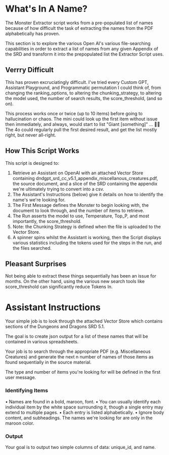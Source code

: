 # What's In A Name? 
The Monster Extractor script works from a pre-populated list of names because of how difficult the task of extracting the names from the PDF alphabetically has proven. 

This section is to explore the various Open AI's various file-searching capabilities in order to extract a list of names from any given Appendix of the SRD and transform it into the prepopulated list the Extractor Script uses. 

## Verrry Difficult 

This has proven excruciatingly difficult. I've tried every Custom GPT, Assistant Playground, and Programmatic permutation I could think of, from changing the ranking_options, to altering the chunking_strategy, to altering the model used, the number of search results, the score_threshold, (and so on). 

This process works once or twice (up to 10 items) before going to hallucination or chaos. The mini could look up the first item without issue then immediately, and always, would start to list "Giant [something]" ... 🤷‍♂️
The 4o could regularly pull the first desired result, and get the list mostly right, but never all-right. 

## How This Script Works 
This script is designed to: 
1. Retrieve an Assistant on OpenAI with an attached Vector Store containing dndgpt_srd_cc_v5.1_appendix_miscellanous_creatures.pdf, the source document, and a slice of the SRD containing the appendix we're ultimately trying to convert into a csv.
2. The Assistant's Instructions (below) give it details on how to identify the name's we're looking for.
3. The First Message defines the Monster to begin looking with, the document to look through, and the number of items to retrieve.
4. The Run asserts the model to use, Temperature, Top_P, and most importantly, the score_threshold.
5. Note: the Chunking Strategy is defined when the file is uploaded to the Vector Store. 
6. A spinner spins whilst the Assistant is working, then the Script displays various statistics including the tokens used for the steps in the run, and the files searched.

## Pleasant Surprises 
Not being able to extract these things sequentially has been an issue for months. On the other hand, using the various new search tools like score_threshold can significantly reduce Tokens In. 






# Assistant Instructions

Your simple job is to look through the attached Vector Store which contains sections of the Dungeons and Dragons SRD 5.1. 

The goal is to create json output for a list of these names that will be contained in various spreadsheets. 

Your job is to search through the appropriate PDF (e.g. Miscellaneous Creatures) and generate the next n number of names of those items as found sequentially in the source material. 

The type and number of items you're looking for will be defined in the first user message. 

### Identifying Items
• Names are found in a bold, maroon, font. 
• You can usually identify each individual item by the white space surrounding it, though a single entry may extend to multiple pages. 
• Each entry is listed alphabetically. 
• Ignore body content, and subheadings. The names we're looking for are only in the maroon color. 

### Output
Your goal is to output two simple columns of data: unique_id, and name. 
